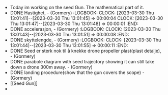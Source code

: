 - Today im working on the seed Gun. The mathematical part of it.
- DONE Hastighet, - (Gormery)
  :LOGBOOK:
  CLOCK: [2023-03-30 Thu 13:01:41]--[2023-03-30 Thu 13:01:45] =>  00:00:04
  CLOCK: [2023-03-30 Thu 13:01:47]--[2023-03-30 Thu 13:01:48] =>  00:00:01
  :END:
- DONE accelerasjon, - (Gormery)
  :LOGBOOK:
  CLOCK: [2023-03-30 Thu 13:01:43]--[2023-03-30 Thu 13:01:51] =>  00:00:08
  :END:
- DONE skyttelengde, - (Gormery)
  :LOGBOOK:
  CLOCK: [2023-03-30 Thu 13:01:44]--[2023-03-30 Thu 13:01:55] =>  00:00:11
  :END:
- DONE Seed er sterk nok til å knekke drone propeller plast(plast detalje), - (Gormery)
- DONE parabole diagram with seed trajectory showing it can still take down a drone 300m away. - (Gormery)
- DONE landing procedure(show that the gun covers the scope) - (Gormery)
- [[Seed Gun]]
-